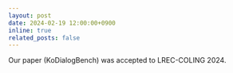 ```yaml
---
layout: post
date: 2024-02-19 12:00:00+0900
inline: true
related_posts: false
---
```


 Our paper (KoDialogBench) was accepted to LREC-COLING 2024.